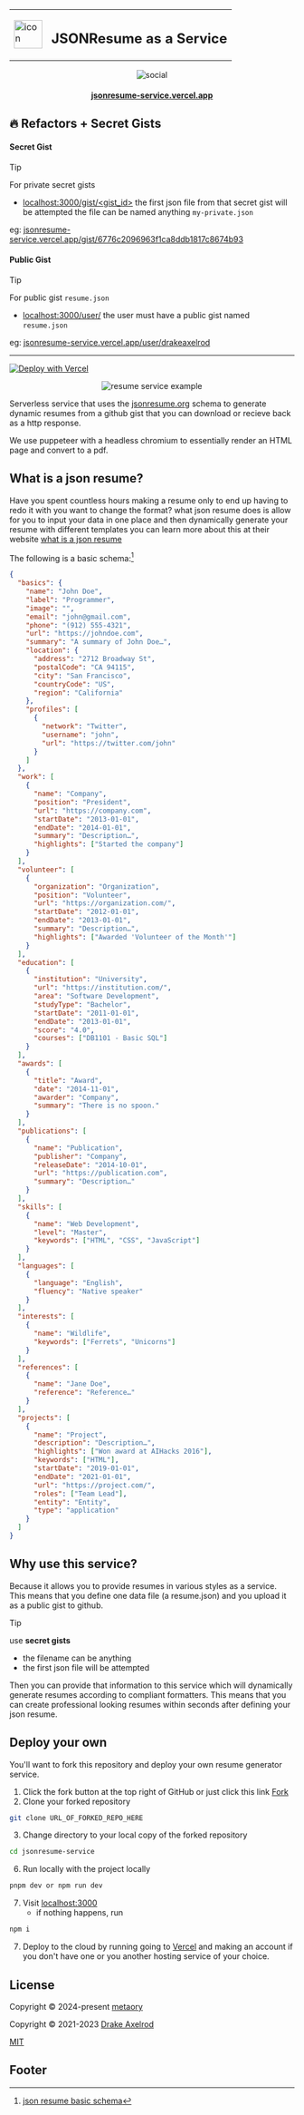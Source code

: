 
<div align="center">
 <table>
   <tr>
     <td valign="center">
        <img alt="icon" height="50" src="https://raw.githubusercontent.com/metaory/jsonresume-service/master/public/icon.png">
     </td>
     <td valign="center">
       <h2>JSONResume as a Service</h2>
     </td>
   </tr>
 </table>
</div>

<div align="center">
  <img alt="social" src="https://raw.githubusercontent.com/metaory/jsonresume-service/master/.github/assets/social.png">
  <h4><a href="https://jsonresume-service.vercel.app/">jsonresume-service.vercel.app</a></h4>
</div>

## 🔥 Refactors + Secret Gists

#### Secret Gist

> [!Tip]
> For private secret gists
>
> - [localhost:3000/gist/<gist_id>](http://localhost:3000/gist/<gist_id>)
> the first json file from that secret gist will be attempted
> the file can be named anything `my-private.json`
>
> eg: [jsonresume-service.vercel.app/gist/6776c2096963f1ca8ddb1817c8674b93](https://jsonresume-service.vercel.app/gist/6776c2096963f1ca8ddb1817c8674b93)

#### Public Gist

> [!Tip]
> For public gist `resume.json`
>
> - [localhost:3000/user/<username>](http://localhost:3000/<username>)
> the user must have a public gist named `resume.json`
>
> eg: [jsonresume-service.vercel.app/user/drakeaxelrod](https://jsonresume-service.vercel.app/user/drakeaxelrod)

---

[![Deploy with Vercel](https://vercel.com/button)](https://vercel.com/new/clone?repository-url=https//github.com/metaory/jsonresume-service)

<p align="center">
<img src="public/resume-service-image.png" alt="resume service example" />
</p>

Serverless service that uses the [jsonresume.org](https://jsonresume.org/) schema to generate dynamic resumes from a github gist that you can download or recieve back as a http response.

We use puppeteer with a headless chromium to essentially render an HTML page and convert to a pdf.

## What is a json resume?

Have you spent countless hours making a resume only to end up having to redo it with you want to change the format? what json resume does is allow for you to input your data in one place and then dynamically generate your resume with different templates you can learn more about this at their website [what is a json resume](https://jsonresume.org/getting-started/)

The following is a basic schema:[^1]

```json
{
  "basics": {
    "name": "John Doe",
    "label": "Programmer",
    "image": "",
    "email": "john@gmail.com",
    "phone": "(912) 555-4321",
    "url": "https://johndoe.com",
    "summary": "A summary of John Doe…",
    "location": {
      "address": "2712 Broadway St",
      "postalCode": "CA 94115",
      "city": "San Francisco",
      "countryCode": "US",
      "region": "California"
    },
    "profiles": [
      {
        "network": "Twitter",
        "username": "john",
        "url": "https://twitter.com/john"
      }
    ]
  },
  "work": [
    {
      "name": "Company",
      "position": "President",
      "url": "https://company.com",
      "startDate": "2013-01-01",
      "endDate": "2014-01-01",
      "summary": "Description…",
      "highlights": ["Started the company"]
    }
  ],
  "volunteer": [
    {
      "organization": "Organization",
      "position": "Volunteer",
      "url": "https://organization.com/",
      "startDate": "2012-01-01",
      "endDate": "2013-01-01",
      "summary": "Description…",
      "highlights": ["Awarded 'Volunteer of the Month'"]
    }
  ],
  "education": [
    {
      "institution": "University",
      "url": "https://institution.com/",
      "area": "Software Development",
      "studyType": "Bachelor",
      "startDate": "2011-01-01",
      "endDate": "2013-01-01",
      "score": "4.0",
      "courses": ["DB1101 - Basic SQL"]
    }
  ],
  "awards": [
    {
      "title": "Award",
      "date": "2014-11-01",
      "awarder": "Company",
      "summary": "There is no spoon."
    }
  ],
  "publications": [
    {
      "name": "Publication",
      "publisher": "Company",
      "releaseDate": "2014-10-01",
      "url": "https://publication.com",
      "summary": "Description…"
    }
  ],
  "skills": [
    {
      "name": "Web Development",
      "level": "Master",
      "keywords": ["HTML", "CSS", "JavaScript"]
    }
  ],
  "languages": [
    {
      "language": "English",
      "fluency": "Native speaker"
    }
  ],
  "interests": [
    {
      "name": "Wildlife",
      "keywords": ["Ferrets", "Unicorns"]
    }
  ],
  "references": [
    {
      "name": "Jane Doe",
      "reference": "Reference…"
    }
  ],
  "projects": [
    {
      "name": "Project",
      "description": "Description…",
      "highlights": ["Won award at AIHacks 2016"],
      "keywords": ["HTML"],
      "startDate": "2019-01-01",
      "endDate": "2021-01-01",
      "url": "https://project.com/",
      "roles": ["Team Lead"],
      "entity": "Entity",
      "type": "application"
    }
  ]
}
```

## Why use this service?

Because it allows you to provide resumes in various styles as a service.
This means that you define one data file (a resume.json) and you upload it as a public gist to github.

> [!Tip]
> use **secret gists**
>
> - the filename can be anything
> - the first json file will be attempted

Then you can provide that information to this service which will dynamically generate resumes according to compliant formatters.
This means that you can create professional looking resumes within seconds after defining your json resume.

## Deploy your own

You'll want to fork this repository and deploy your own resume generator service.

1. Click the fork button at the top right of GitHub or just click this link [Fork](https://github.com/metaory/jsonresume-service/fork)
2. Clone your forked repository

```bash
git clone URL_OF_FORKED_REPO_HERE
```

3. Change directory to your local copy of the forked repository

```bash
cd jsonresume-service
```

6. Run locally with the project locally

```bash
pnpm dev or npm run dev
```

7. Visit [localhost:3000](http://localhost:3000)
   - if nothing happens, run


```bash
npm i
```

7. Deploy to the cloud by running going to [Vercel](https://vercel.com/) and making an account if you don't have one or you another hosting service of your choice.

## License

Copyright © 2024-present [metaory](https://github.com/metaory)

Copyright © 2021-2023 [Drake Axelrod](https://github.com/drakeaxelrod)

[MIT](LICENSE)

## Footer

[^1]: [json resume basic schema](https://jsonresume.org/schema/)
